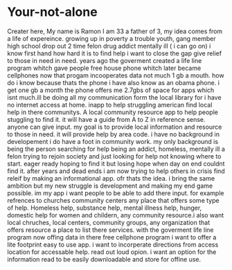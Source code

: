 # Your-not-alone
 Creater here, My name is Ramon
I am 33 a father of 3, my idea comes from a life of expereince. growing up in poverty a trouble youth, gang member high school drop out 2 time 
felon drug addict mentally ill ( i can go on) i know first hand how hard it is to find help i want to close the gap give relief to those in need  in need. years ago the goverment created a life line program whitch gave people free house phone whitch later became cellphones now that progam incooperates data not much 1 gb a mouth. how do i know because thats the phone i have also know as an obama phone. i get one gb a month the phone offers me 2.7gbs of space for apps which isnt much.ill be doing all my communication form the local library for i have no internet access at home. inapp to help struggling american find local help in there communitys. A local community resource app to help people stuggling to find it. it will have a guide from A to Z in reference sense. anyone can give input. my goal is to provide local information and resource to those in need. it will provide help by area code. i have no background in developement i do have a foot in  community work. my only background is being the person searching for help being an addict, homeless, mentally ill a felon trying to rejoin society and just looking for help not knowing where to start. eager ready hoping to find it but losing hope when day on end couldnt find it. after years and dead ends i am now trying to help others in crisis find releif by making an informational app. ofr thats the idea. i bring the same ambition but my new struggle is development and making my end game possible. 
im my app i want people to be able to add there input. for example refrences to churches community centers any place that offers some type of help. Homeless help, substance help, mental illness help, hunger, domestic help for women and childern, any community resource.i also want local chruches, local centers, community groups, any organization that offers resource a place to list there services. with the goverment life line program now offing data in there free cellphone program i want to offer a lite footprint easy to use app. i want to incorperate directions from access location for accessable help. read out loud opion.  i want an option for the information read to be easily downloadable and store for offine use. 
